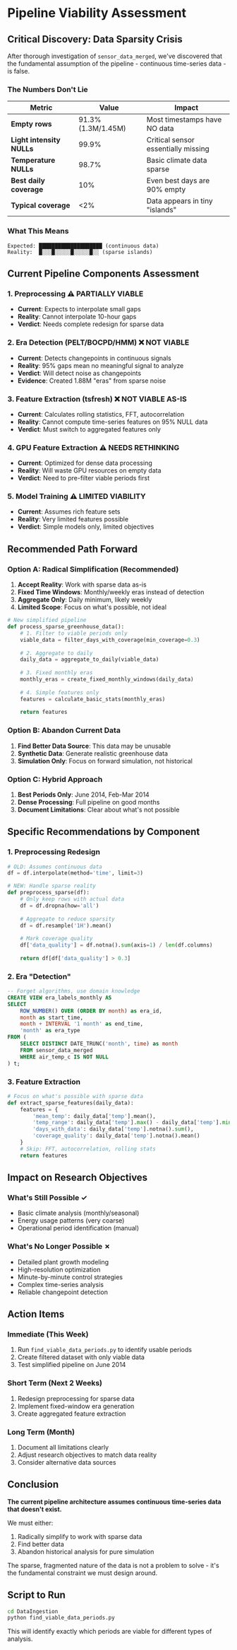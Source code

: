 # Pipeline Viability Assessment

## Critical Discovery: Data Sparsity Crisis

After thorough investigation of `sensor_data_merged`, we've discovered that the fundamental assumption of the pipeline - continuous time-series data - is false.

### The Numbers Don't Lie

| Metric | Value | Impact |
|--------|-------|---------|
| **Empty rows** | 91.3% (1.3M/1.45M) | Most timestamps have NO data |
| **Light intensity NULLs** | 99.9% | Critical sensor essentially missing |
| **Temperature NULLs** | 98.7% | Basic climate data sparse |
| **Best daily coverage** | 10% | Even best days are 90% empty |
| **Typical coverage** | <2% | Data appears in tiny "islands" |

### What This Means

```
Expected: ████████████████████ (continuous data)
Reality:  █░░░█░░░░░█░░░░░█░░ (sparse islands)
```

## Current Pipeline Components Assessment

### 1. **Preprocessing** ⚠️ PARTIALLY VIABLE
- **Current**: Expects to interpolate small gaps
- **Reality**: Cannot interpolate 10-hour gaps
- **Verdict**: Needs complete redesign for sparse data

### 2. **Era Detection (PELT/BOCPD/HMM)** ❌ NOT VIABLE
- **Current**: Detects changepoints in continuous signals
- **Reality**: 95% gaps mean no meaningful signal to analyze
- **Verdict**: Will detect noise as changepoints
- **Evidence**: Created 1.88M "eras" from sparse noise

### 3. **Feature Extraction (tsfresh)** ❌ NOT VIABLE AS-IS
- **Current**: Calculates rolling statistics, FFT, autocorrelation
- **Reality**: Cannot compute time-series features on 95% NULL data
- **Verdict**: Must switch to aggregated features only

### 4. **GPU Feature Extraction** ⚠️ NEEDS RETHINKING
- **Current**: Optimized for dense data processing
- **Reality**: Will waste GPU resources on empty data
- **Verdict**: Need to pre-filter viable periods first

### 5. **Model Training** ⚠️ LIMITED VIABILITY
- **Current**: Assumes rich feature sets
- **Reality**: Very limited features possible
- **Verdict**: Simple models only, limited objectives

## Recommended Path Forward

### Option A: Radical Simplification (Recommended)

1. **Accept Reality**: Work with sparse data as-is
2. **Fixed Time Windows**: Monthly/weekly eras instead of detection
3. **Aggregate Only**: Daily minimum, likely weekly
4. **Limited Scope**: Focus on what's possible, not ideal

```python
# New simplified pipeline
def process_sparse_greenhouse_data():
    # 1. Filter to viable periods only
    viable_data = filter_days_with_coverage(min_coverage=0.3)
    
    # 2. Aggregate to daily
    daily_data = aggregate_to_daily(viable_data)
    
    # 3. Fixed monthly eras
    monthly_eras = create_fixed_monthly_windows(daily_data)
    
    # 4. Simple features only
    features = calculate_basic_stats(monthly_eras)
    
    return features
```

### Option B: Abandon Current Data

1. **Find Better Data Source**: This data may be unusable
2. **Synthetic Data**: Generate realistic greenhouse data
3. **Simulation Only**: Focus on forward simulation, not historical

### Option C: Hybrid Approach

1. **Best Periods Only**: June 2014, Feb-Mar 2014
2. **Dense Processing**: Full pipeline on good months
3. **Document Limitations**: Clear about what's not possible

## Specific Recommendations by Component

### 1. **Preprocessing Redesign**
```python
# OLD: Assumes continuous data
df = df.interpolate(method='time', limit=3)

# NEW: Handle sparse reality
def preprocess_sparse(df):
    # Only keep rows with actual data
    df = df.dropna(how='all')
    
    # Aggregate to reduce sparsity
    df = df.resample('1H').mean()
    
    # Mark coverage quality
    df['data_quality'] = df.notna().sum(axis=1) / len(df.columns)
    
    return df[df['data_quality'] > 0.3]
```

### 2. **Era "Detection"**
```sql
-- Forget algorithms, use domain knowledge
CREATE VIEW era_labels_monthly AS
SELECT 
    ROW_NUMBER() OVER (ORDER BY month) as era_id,
    month as start_time,
    month + INTERVAL '1 month' as end_time,
    'month' as era_type
FROM (
    SELECT DISTINCT DATE_TRUNC('month', time) as month
    FROM sensor_data_merged
    WHERE air_temp_c IS NOT NULL
) t;
```

### 3. **Feature Extraction**
```python
# Focus on what's possible with sparse data
def extract_sparse_features(daily_data):
    features = {
        'mean_temp': daily_data['temp'].mean(),
        'temp_range': daily_data['temp'].max() - daily_data['temp'].min(),
        'days_with_data': daily_data['temp'].notna().sum(),
        'coverage_quality': daily_data['temp'].notna().mean()
    }
    # Skip: FFT, autocorrelation, rolling stats
    return features
```

## Impact on Research Objectives

### What's Still Possible ✓
- Basic climate analysis (monthly/seasonal)
- Energy usage patterns (very coarse)
- Operational period identification (manual)

### What's No Longer Possible ✗
- Detailed plant growth modeling
- High-resolution optimization
- Minute-by-minute control strategies
- Complex time-series analysis
- Reliable changepoint detection

## Action Items

### Immediate (This Week)
1. Run `find_viable_data_periods.py` to identify usable periods
2. Create filtered dataset with only viable data
3. Test simplified pipeline on June 2014

### Short Term (Next 2 Weeks)
1. Redesign preprocessing for sparse data
2. Implement fixed-window era generation
3. Create aggregated feature extraction

### Long Term (Month)
1. Document all limitations clearly
2. Adjust research objectives to match data reality
3. Consider alternative data sources

## Conclusion

**The current pipeline architecture assumes continuous time-series data that doesn't exist.**

We must either:
1. Radically simplify to work with sparse data
2. Find better data
3. Abandon historical analysis for pure simulation

The sparse, fragmented nature of the data is not a problem to solve - it's the fundamental constraint we must design around.

## Script to Run

```bash
cd DataIngestion
python find_viable_data_periods.py
```

This will identify exactly which periods are viable for different types of analysis.